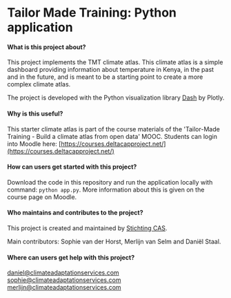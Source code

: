 # Tailor Made Training: Python application

#### What is this project about?
This project implements the TMT climate atlas. This climate atlas is a simple dashboard providing information about temperature in Kenya, in the past and in the future, and is meant to be a starting point to create a more complex climate atlas.

The project is developed with the Python visualization library [Dash](https://plotly.com/dash/) by Plotly.

#### Why is this useful?
This starter climate atlas is part of the course materials of the 'Tailor-Made Training - Build a climate atlas from open data' MOOC. Students can login into Moodle here: [https://courses.deltacapproject.net/](https://courses.deltacapproject.net/)

#### How can users get started with this project?
Download the code in this repository and run the application locally with command: `python app.py`. More information about this is given on the course page on Moodle.

#### Who maintains and contributes to the project?
This project is created and maintained by [Stichting CAS](https://www.climateadaptationservices.com).

Main contributors: Sophie van der Horst, Merlijn van Selm and Daniël Staal.

#### Where can users get help with this project?
daniel@climateadaptationservices.com
sophie@climateadaptationservices.com
merlijn@climateadaptationservices.com

